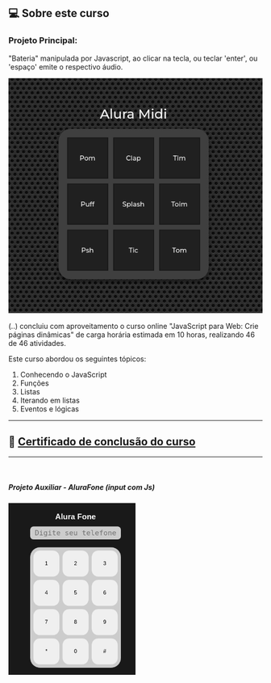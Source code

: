 ## 💻 Sobre este curso

### Projeto Principal: 

"Bateria" manipulada por Javascript, ao clicar na tecla, ou teclar
'enter', ou 'espaço' emite o respectivo áudio.

<img src=".github/projeto_final.png" alt="Imagem AluraMidi">

(..) concluiu com aproveitamento o curso online "JavaScript para Web: Crie páginas dinâmicas" de carga horária 
estimada em 10 horas, realizando 46 de 46 atividades.

Este curso abordou os seguintes tópicos:

1. Conhecendo o JavaScript
2. Funções
3. Listas
4. Iterando em listas
5. Eventos e lógicas


------
## 📰 <a href="https://unibb.alura.com.br/certificate/c2319ed1-f68f-4b18-b163-5847defad934">Certificado de conclusão do curso</a>

------

<br />

##### Projeto Auxiliar - AluraFone (input com Js)
<img src=".github/projeto_desafio.png" alt="Imagem AluraFone" width="50%">
